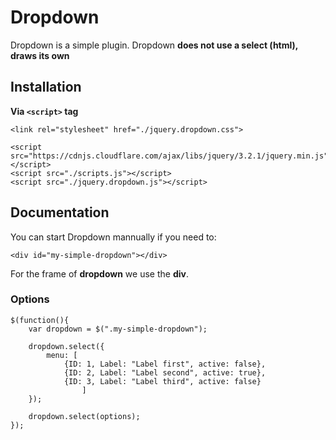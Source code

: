 # Dropdown

Dropdown is a simple plugin. Dropdown **does not use a select (html), draws its own**

## Installation

**Via `<script>` tag**
```
<link rel="stylesheet" href="./jquery.dropdown.css">

<script src="https://cdnjs.cloudflare.com/ajax/libs/jquery/3.2.1/jquery.min.js"></script>
<script src="./scripts.js"></script>
<script src="./jquery.dropdown.js"></script>
```

## Documentation

You can start Dropdown mannually if you need to:
```
<div id="my-simple-dropdown"></div>
```
For the frame of **dropdown** we use the **div**.

### Options
```
$(function(){
	var dropdown = $(".my-simple-dropdown");

	dropdown.select({
		menu: [
			{ID: 1, Label: "Label first", active: false},
			{ID: 2, Label: "Label second", active: true},
			{ID: 3, Label: "Label third", active: false}
               	]	
	});           

	dropdown.select(options);
});
```